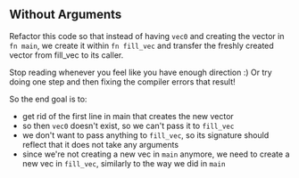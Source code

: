 ## Without Arguments

Refactor this code so that instead of having `vec0` and creating the vector in `fn main`, we create it within `fn fill_vec` and transfer the freshly created vector from fill_vec to its caller.

<div class="hint">
  Stop reading whenever you feel like you have enough direction :)
  Or try doing one step and then fixing the compiler errors that result!

  So the end goal is to:
  - get rid of the first line in main that creates the new vector
  - so then `vec0` doesn't exist, so we can't pass it to `fill_vec`
  - we don't want to pass anything to `fill_vec`, so its signature should reflect that it does not take any arguments
  - since we're not creating a new vec in `main` anymore, we need to create a new vec in `fill_vec`, similarly to the way we did in `main`
</div>
